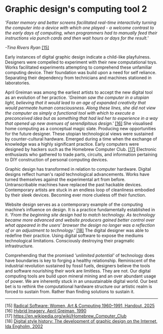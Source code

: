 # Graphic design's computing tool 2



*'Faster memory and better screens facilitated real-time interactivity turning the computer into a device with which one played - a welcome contrast to the early days of computing, when programmers had to manually feed their instructions via punch cards and then wait hours or days for the result.'*    

*-Tina Rivers Ryan* 
<a href="https://kunsthallewien.at/101/wp-content/uploads/2024/06/Radical-Software_Handout_EN.pdf?x70723" target=“_blank”>[15]</a>



Early instances of digital graphic design indicate a child-like playfulness. Designers were compelled to experiment with their new computational toys. Works facilitated experiments attempting to comprehend these unfamiliar computing device. Their foundation was build upon a need for self reliance. Separating their dependency from technicians and machines stationed in laboratories. 

April Greiman was among the earliest artists to accept the new digital tool as an evolution of her practice. *'Greiman saw the computer in a utopian light, believing that it would lead to an age of expanded creativity that would permeate human consciousness. Along these lines, she did not view the computer as simply a functional tool with which to execute a preconceived idea but as something that had led her to experience in a way that opened up new avenues of serendipitous design.'* <a href="https://archive.org/details/hybridimageryfus0000grei/mode/2up" target=“_blank”>[16]</a> She visualised home computing as a conceptual magic slate. Producing new opportunities for the future designer. These utopian technological views were sustained by counter-cultural hardware. Emerged during a time when the exchange of knowledge was a highly significant practice. Early computers were designed by hackers such as the Homebrew Computer Club. <a href="https://en.wikipedia.org/wiki/Homebrew_Computer_Club" target=“_blank”>[17]</a> Electronic enthusiasts who gathered to trade parts, circuits, and information pertaining to DIY construction of personal computing devices. 



Graphic design has transformed in relation to computer hardware. Digital designs reflect human's rapid technological advancements. Works have turned themselves against the experimental art from before. Untranscribable machines have replaced the past hackable devices. Contemporary artists are stuck in an endless loop of cleanliness embodied by their sleek devices. Becoming ever more clueless off their function. 



Website design serves as a contemporary example of the computing machine’s influence on design. It is a practice fundamentally established in it. *'From the beginning site design had to match technology. As technology became more advanced and website producers gained better control over what appeared in the users’ browser the design no longer was a reflection of or an adjustment to technology.'* <a href="https://www.researchgate.net/publication/228381403_Digital_style_history_The_development_of_graphic_design_on_the_Internet" target=“_blank”>[18]</a> The digital designer was able to redefine their practice. Using digital software to expose the mediums technological limitations. Consciously destroying their pragmatic infrastructure. 



Comprehending that the promised *'unlimited potential'* of technology does have boundaries is key to forging a healthy relationship. Reminiscent of the industrial revolution sustained by fossil fuels, designers believe the tools and software nourishing their work are limitless. They are not. Our digital computing tools are build upon mineral mining and an over abundant usage of power. We are inherently stuck in an unsustainable digital world. Our best bet is to rethink the computational hardware structure our artistic realm is forced to sustain from. Rather than finding solutions to sustain it. 

---

[15] <a href="https://kunsthallewien.at/101/wp-content/uploads/2024/06/Radical-Software_Handout_EN.pdf?x70723" target=“_blank”> Radical Software: Women, Art & Computing 1960–1991, Handout, 2025 </a> <br>
[16] <a href="https://archive.org/details/hybridimageryfus0000grei/mode/2up" target=“_blank”>Hybrid Imagery, April Greiman, 1990</a> <br>
[17] https://en.wikipedia.org/wiki/Homebrew_Computer_Club <br>
[18] <a href="https://www.researchgate.net/publication/228381403_Digital_style_history_The_development_of_graphic_design_on_the_Internet" target=“_blank”> Digital style history: The development of graphic design on the Internet, Ida Engholm, 2002</a>
